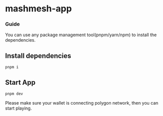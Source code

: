 # mashmesh-app

### Guide

You can use any package management tool(pnpm/yarn/npm) to install the dependencies.

## Install dependencies

`pnpm i`

## Start App

`pnpm dev`

Please make sure your wallet is connecting polygon network, then you can start playing.

